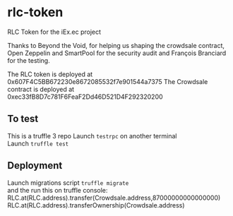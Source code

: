 # rlc-token
RLC Token for the iEx.ec project    

Thanks to Beyond the Void, for helping us shaping the crowdsale 
contract, Open Zeppelin and SmartPool for the security audit and
François Branciard for the testing.

The RLC token is deployed at 0x607F4C5BB672230e8672085532f7e901544a7375
The Crowdsale contract is deployed at 0xec33fB8D7c781F6FeaF2Dd46D521D4F292320200


## To test  
This is a truffle 3 repo
Launch `testrpc` on another terminal    
Launch `truffle test`


## Deployment    
Launch migrations script `truffle migrate`    
and the run this on truffle console:    
RLC.at(RLC.address).transfer(Crowdsale.address,87000000000000000)      
RLC.at(RLC.address).transferOwnership(Crowdsale.address)     

